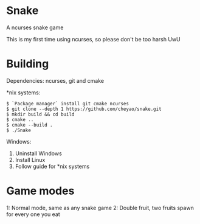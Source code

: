 # Snake

A ncurses snake game

This is my first time using ncurses, so please don't be too harsh UwU

# Building
Dependencies: ncurses, git and cmake

*nix systems:
```
$ `Package manager` install git cmake ncurses
$ git clone --depth 1 https://github.com/cheyao/snake.git
$ mkdir build && cd build
$ cmake ..
$ cmake --build .
$ ./Snake
```

Windows:
1. Uninstall Windows
2. Install Linux
3. Follow guide for *nix systems

# Game modes
1: Normal mode, same as any snake game
2: Double fruit, two fruits spawn for every one you eat

